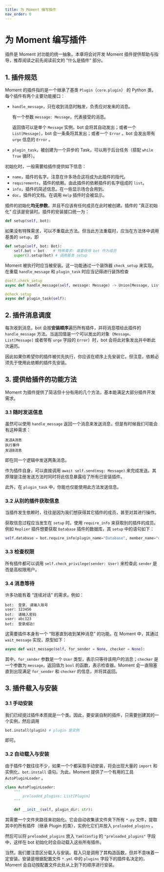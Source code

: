```yaml
---
title: 为 Moment 编写插件
nav_order: 0
---
```


# 为 Moment 编写插件
插件是 Moment 对功能的统一抽象。本章将会对开发 Moment 插件提供帮助与指导，推荐阅读之前先阅读前文的 ”什么是插件“ 部分。

## 1. 插件规范

Moment 的插件指的是一个继承了基类 `Plugin`（`core.plugin`） 的 Python 类。每个插件有两个主要功能接口：

- `handle_message`，只在收到消息时触发，负责应对发来的消息。

  有一个参数 `message: Message`，代表接受的消息。

  返回值可以是单个 `Message` 实例，bot 会将其自动发出；或者一个 `List[Message]`，bot 会一条条将其发出；或者一个 `Error` 。bot 会发出带有 `urge` 信息的 `Error` 。

- `plugin_task`，被创建为一个异步的 Task，可以用于后台任务（搭配 `while True` 循环）。

初始化时，一般需要给插件提供如下信息：

- `name`，插件的名字。注意在许多场合这将成为此插件的指代。
- `requirements`，插件的依赖。由此插件的依赖插件的名字组成的 `list`。
- `info`，插件的简述信息。在一些显示场合会用到。
- `doc`，插件的文档。在调用 `Help` 插件时会被显示。

插件的初始化**均无参数**，并且不应该有任何成员在此时被创建。插件的 ”真正初始化“ 应该是安装时。插件的安装接口统一为：

```python
def setup(self, bot):
```

如果没有特殊需求，可以不重载此方法。但当此方法重载时，应当在方法体中调用基类的 `setup`，即

```python
def setup(self, bot: Bot):
    self.bot = bot    # 特殊需求: 需要获得 bot 作为成员
    super().setup(bot) # 调用基类 setup
```

Moment 被执行时应当被安装。这一功能通过一个装饰器 `check_setup` 来实现。在重载 `handle_message` 和 `plugin_task` 时应当记得进行装饰检查

```python
@self.check_setup
async def handle_message(self, message: Message) -> Union[Message, List[Message], Error]:
```



```python
@check_setup
async def plugin_task(self):
```




## 2. 插件消息调度

每次收到消息，bot 会按**安装顺序**遍历所有插件，并将消息喂给此插件的 `handle_message` 方法。当返回值是一个可以发出的对象（`Message`、`List[Message]` 或者带有 `urge` 字段的 `Error`）时，bot 会将此对象发出并中断此次遍历。

因此如果你希望你的插件被优先执行，你应该在顺序上先安装它。但注意，依赖必须先于使用此依赖的插件先安装。

## 3. 提供给插件的功能方法

Moment 为插件提供了简洁但十分有用的几个方法，基本能满足大部分插件开发需求。

### 3.1 随时发送信息

虽然可以使用 `handle_message` 返回一个消息来发送消息，但是有时候我们可能会有这种需求：

```
发送A消息
执行事件
发送B消息
```

即在同一个逻辑中发送两条消息。

作为插件自身，可以直接调用 `await self.send(msg: Message)` 来完成发送。其原理是注册发送方法时同时将此信息暴露给了所有已安装插件。

此外，在 `plugin_task` 中，你能也仅能使用此方法发送信息。

### 3.2 从别的插件获取信息

当插件发生依赖时，往往是因为我们想获得其它插件的成员，甚至对其进行操作。

获取信息过程应当发生在 `setup`  时。使用 `require_info` 来获取别的插件的成员。例如 `Replier` 插件想要获取 `Database` 插件的数据库，其 `setup` 中的语句如下：

```python
self.database = bot.require_info(plugin_name="Database", member_name="database")
```

### 3.3 检查权限

所有插件都可以调用 `self.check_privilege(sender: User)` 来检查此 `sender`  是否是高权限用户。

### 3.4 消息等待

许多功能有着 “连续对话” 的需求，例如：

```
bot:  登录. 请输入账号
user: 123456
bot:  请输入密码
user: abc123
bot:  登录成功!
```

这需要插件本身有一个 “阻塞直到收到某种消息” 的功能。在 Moment 中，其通过 `wait_message` 实现，原型如下：

```python
async def wait_message(self, for_sender = None, checker = None):
```

其中，`for_sender` 参数是一个 `User` 类型，表示只等待该用户的消息；`checker` 是一个参数为 `message`，返回值为 `bool` 的函数，表示检查器。Moment 会一直阻塞直到出现满足 `for_sender` 和 `checker` 的信息，并将其返回。



## 3. 插件载入与安装

### 3.1 手动安装

我们已经提过插件本质就是一个类。因此，要安装自制的插件，只需要创建其的一个实例，然后调用

```python
bot.install(plugin) # plugin 是实例
```

即可。

### 3.2 自动载入与安装

由于插件个数往往不少，如果一个个都采取手动安装，将会出现大量的 `import` 和实例化、`bot.install` 语句。为此，Moment 提供了一个有用的工具 `AutoPluginLoader` 。

```python
class AutoPluginLoader:
    """
        preloaded_plugins: List[Plugin]
    """

    def __init__(self, plugin_dir: str):
```

其需要一个文件夹路径来初始化。它会自动收集该文件夹下所有 `*.py` 文件，提取其中的所有插件（继承 Plugin 的类），实例化它们并放入 `preloaded_plugins` 。

然后可以将 `preloaded_plugins` 放入 `YamlConfig` 的 `"preloaded_plugins"` 字段中，这样在 bot 初始化时会自动载入这些所有插件。

当然，我们要注意区分载入与安装。载入只是调用了其构造函数，但并不意味着一定安装。安装是根据配置文件 `*.yml` 中的 `plugins` 字段下的插件名决定的，Moment 会自动按配置文件此处从上到下的顺序进行安装。
